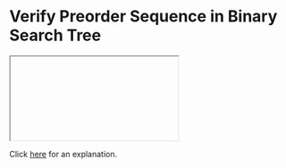# Verify Preorder Sequence in Binary Search Tree 

<iframe></iframe>

Click [here](Explanation.md) for an explanation.

